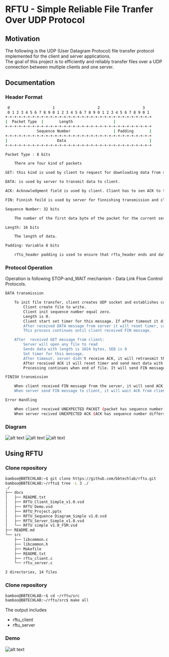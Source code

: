 #	RFTU - Simple Reliable File Tranfer Over UDP Protocol #

## Motivation ##

The following is the UDP (User Datagram Protocol) file transfer protocol implemented for the client and server applications.  
The goal of this project is to efficiently and reliably transfer files over a UDP connection between multiple clients and one server.

## Documentation ##
### Header Format ###
```sh
 0                   1                   2                   3  
 0 1 2 3 4 5 6 7 8 9 0 1 2 3 4 5 6 7 8 9 0 1 2 3 4 5 6 7 8 9 0 1
+-+-+-+-+-+-+-+-+-+-+-+-+-+-+-+-+-+-+-+-+-+-+-+-+-+-+-+-+-+-+-+-+
|  Packet Type  |       Length                  | 
+-+-+-+-+-+-+-+-+-+-+-+-+-+-+-+-+-+-+-+-+-+-+-+-+-+-+-+-+-+-+-+-+
              Sequence Number                   | Padding       |
+-+-+-+-+-+-+-+-+-+-+-+-+-+-+-+-+-+-+-+-+-+-+-+-+-+-+-+-+-+-+-+-+
|                      Data                                     |
+-+-+-+-+-+-+-+-+-+-+-+-+-+-+-+-+-+-+-+-+-+-+-+-+-+-+-+-+-+-+-+-+

Packet Type : 8 bits

	There are four kind of packets

GET: this kind is used by client to request for downloading data from server.

DATA: is used by server to transmit data to client.

ACK: Acknowledgment field is used by client. Client has to sen ACK to the server when received packet data successfully.

FIN: Finnish feild is used by server for finnishing transmission and closing file. When client received FIN it will release resource,close file and connection.

Sequence Number: 32 bits

	The number of the first data byte of the packet for the current session.

Length: 16 bits 

	The length of data.

Padding: Variable 8 bits 

	rftu_header padding is used to ensure that rftu_header ends and data begins on 32 bit boundary. The padding is composed of zeros.
```
### Protocol Operation ###
Operation is following STOP-and_WAIT mechanism - Data Link Flow Control Protocols.
```sh
DATA transmission

	To init file transfer, client creates UDP socket and establishes connection to the server. It sends GET message to request downloading any file from server.
		Client create file to write.
		Client init sequence number equal zero.
		Length is 0.
		Client start set timer for this message. If after timeout it didn't receive any DATA message from server, it will retransmit GET message again.
		After received DATA message from server it will reset timer, calculate sequence number and send ACK with next sequence number to server.
		This process continues until client received FIN message.

	After  received GET message from client:
		Server will open any file to read 
		Sends data with length is 1024 bytes, SEQ is 0
		Set timer for this message.
		After timeout, server didn't receive ACK, it will retransmit this message again with RETRY times.
		After received ACK it will reset timer and send next data with next sequence number.
		Processing continues when end of file. It will send FIN message to client.

FINISH transmission

	When client received FIN message from the server, it will send ACK to server, wait for times (server's timeout is added by RTT) to close connection to server (reslease resource, reset timer, close file and close socket).
	When server send FIN message to client, it will wait ACK from client to close connection with current client (relesae resource, reset timer and close file). If it didn't receive ACK after timeout, it will retransmit FIN immediately.

Error Handling

	When client received UNEXPECTED PACKET (packet has sequence number differs to current sequence or data of this packet differs to Length or duplicate packet) it will discard that packets and waiting.
	When server recived UNEXPECTED ACK (ACK has sequence number differs to next sequence of server side). It will retransmit data again with previous sequence number immediately.
```
### Diagram ###
![alt text](https://github.com/bbtechlab/openproject.github.io/tree/master/rftu/docs/RFTU_CLIENT_v1.0.jpg)
![alt text](https://github.com/bbtechlab/openproject.github.io/tree/master/rftu/docs/RFTU_SERVER_v1.0.jpg)
![alt text](https://github.com/bbtechlab/openproject.github.io/tree/master/rftu/docs/RFTU_FSM_v1.0.jpg)

## Using RFTU ## 
### Clone repository ###
```sh
bamboo@BBTECHLAB:~$ git clone https://github.com/bbtechlab/rftu.git
bamboo@BBTECHLAB:~/rftu$ tree -L 3 ./
./
├── docs
│   ├── README.txt
│   ├── RFTU_Client_Simple_v1.0.vsd
│   ├── RFTU Demo.vsd
│   ├── RFTU_Project.pptx
│   ├── RFTU_Sequence Diagram_Simple v1.0.vsd
│   ├── RFTU_Server_Simple_v1.0.vsd
│   └── RFTU simple v1.0_FSM.vsd
├── README.md
└── src
    ├── libcommon.c
    ├── libcommon.h
    ├── Makefile
    ├── README.txt
    ├── rftu_client.c
    └── rftu_server.c

2 directories, 14 files
```  
### Clone repository ###
```sh
bamboo@BBTECHLAB:~$ cd ~/rftu/src
bamboo@BBTECHLAB:~/rftu/src$ make all
```
The output includes
- rftu_client
- rftu_server
### Demo ###
![alt text](https://github.com/bbtechlab/rftu/blob/master/docs/RFTU_DEMO_v1.0.jpg)
